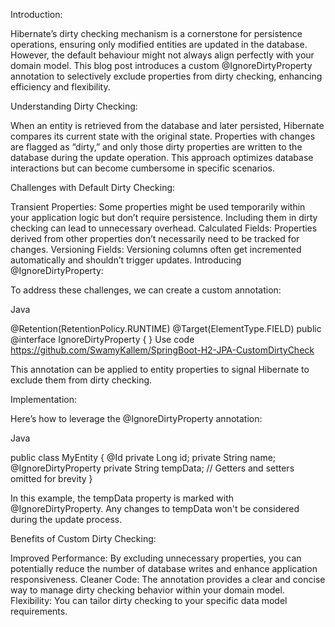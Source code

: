 Introduction:

Hibernate’s dirty checking mechanism is a cornerstone for persistence operations, ensuring only modified entities are updated in the database. However, the default behaviour might not always align perfectly with your domain model. This blog post introduces a custom @IgnoreDirtyProperty annotation to selectively exclude properties from dirty checking, enhancing efficiency and flexibility.

Understanding Dirty Checking:

When an entity is retrieved from the database and later persisted, Hibernate compares its current state with the original state. Properties with changes are flagged as “dirty,” and only those dirty properties are written to the database during the update operation. This approach optimizes database interactions but can become cumbersome in specific scenarios.

Challenges with Default Dirty Checking:

Transient Properties: Some properties might be used temporarily within your application logic but don’t require persistence. Including them in dirty checking can lead to unnecessary overhead.
Calculated Fields: Properties derived from other properties don’t necessarily need to be tracked for changes.
Versioning Fields: Versioning columns often get incremented automatically and shouldn’t trigger updates.
Introducing @IgnoreDirtyProperty:

To address these challenges, we can create a custom annotation:

Java

@Retention(RetentionPolicy.RUNTIME)
@Target(ElementType.FIELD)
public @interface IgnoreDirtyProperty {
}
Use code https://github.com/SwamyKallem/SpringBoot-H2-JPA-CustomDirtyCheck


This annotation can be applied to entity properties to signal Hibernate to exclude them from dirty checking.

Implementation:

Here’s how to leverage the @IgnoreDirtyProperty annotation:

Java

public class MyEntity {
 @Id
  private Long id;
private String name;
  @IgnoreDirtyProperty
  private String tempData;
  // Getters and setters omitted for brevity
}

In this example, the tempData property is marked with @IgnoreDirtyProperty. Any changes to tempData won't be considered during the update process.

Benefits of Custom Dirty Checking:

Improved Performance: By excluding unnecessary properties, you can potentially reduce the number of database writes and enhance application responsiveness.
Cleaner Code: The annotation provides a clear and concise way to manage dirty checking behavior within your domain model.
Flexibility: You can tailor dirty checking to your specific data model requirements.
